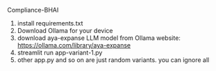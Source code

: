Compliance-BHAI

1. install requirements.txt
2. Download Ollama for your device
3. download aya-expanse LLM model from Ollama website: https://ollama.com/library/aya-expanse
4. streamlit run app-variant-1.py
5. other app.py and so on are just random variants. you can ignore all
 
